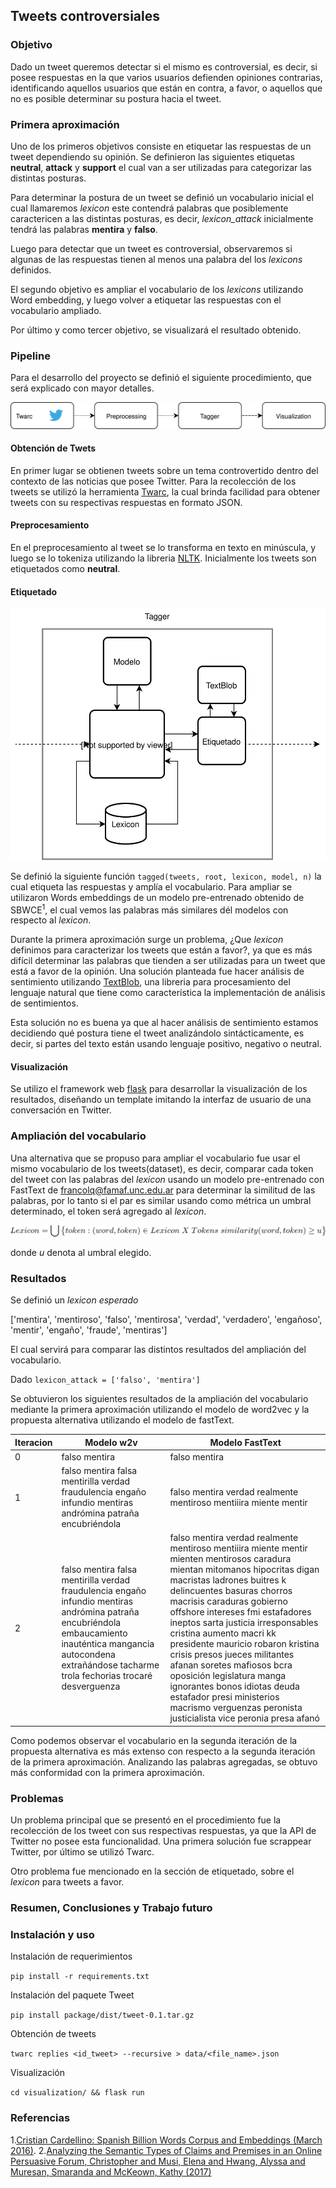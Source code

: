 ## Tweets controversiales

### Objetivo
Dado un tweet queremos detectar si el mismo es controversial, es decir, si posee respuestas en la que varios usuarios defienden opiniones contrarias, identificando aquellos usuarios que están en contra, a favor, o aquellos que no es posible determinar su postura hacia el tweet.

### Primera aproximación
Uno de los primeros objetivos consiste en etiquetar las respuestas de un tweet dependiendo su opinión. Se definieron las siguientes etiquetas **neutral**, **attack** y **support** el cual van a ser utilizadas para categorizar las distintas posturas.

Para determinar la postura de un tweet se definió un vocabulario inicial el cual llamaremos *lexicon* este contendrá palabras que posiblemente caractericen a las distintas posturas, es decir, *lexicon_attack* inicialmente  tendrá las palabras **mentira** y **falso**.

Luego para detectar que un tweet es controversial, observaremos si algunas de las respuestas tienen al menos una palabra del los *lexicons* definidos.

El segundo objetivo es ampliar el vocabulario de los *lexicons* utilizando Word embedding, y luego volver a etiquetar las respuestas con el vocabulario ampliado.

Por último y como tercer objetivo, se visualizará el resultado obtenido.
 
### Pipeline

Para el desarrollo del proyecto se definió el siguiente procedimiento, que será explicado con mayor detalles.

![Alt text](./readme/arquitectura.svg)

#### Obtención de Twets
En primer lugar se obtienen tweets sobre un tema controvertido dentro del contexto de las noticias que posee Twitter.
Para la recolección de los tweets se utilizó la herramienta [Twarc](https://github.com/DocNow/twarc), la cual brinda facilidad para obtener tweets con su respectivas respuestas en formato JSON.

#### Preprocesamiento
En el preprocesamiento al tweet se lo transforma en texto en minúscula, y luego se lo tokeniza utilizando la libreria [NLTK](http://www.nltk.org/).
Inicialmente los tweets son etiquetados como **neutral**.

#### Etiquetado

![Alt text](./readme/tagger.svg)

Se definió la siguiente función ```tagged(tweets, root, lexicon, model, n)``` la cual etiqueta las respuestas y amplía el vocabulario. Para ampliar se utilizaron Words embeddings de un modelo pre-entrenado obtenido de SBWCE<sup>1</sup>, el cual vemos las palabras más similares dél modelos con respecto al *lexicon*.

Durante la primera aproximación surge un problema, ¿Que *lexicon* definimos para caracterizar los tweets que están a favor?, ya que es más difícil determinar las palabras que tienden a ser utilizadas para un tweet que está a favor de la opinión. Una solución planteada fue hacer análisis de sentimiento utilizando [TextBlob](https://textblob.readthedocs.io/en/dev/), una libreria para procesamiento del lenguaje natural que tiene como característica la implementación de análisis de sentimientos.

 Esta solución no es buena ya que al hacer análisis de sentimiento estamos decidiendo qué postura tiene el tweet analizándolo sintácticamente,  es decir, si partes del texto están usando lenguaje positivo, negativo o neutral.

#### Visualización
Se utilizo el framework web [flask](https://palletsprojects.com/p/flask/) para desarrollar la visualización de los resultados, diseñando un template imitando la interfaz de usuario de una conversación en Twitter.

### Ampliación del vocabulario
Una alternativa que se propuso para ampliar el vocabulario fue usar el mismo vocabulario de los tweets(dataset), es decir, comparar cada token del tweet con las palabras del *lexicon* usando un modelo pre-entrenado con FastText de [francolq@famaf.unc.edu.ar]() para determinar la similitud de las palabras, por lo tanto si el par es similar usando como métrica un umbral determinado, el token será agregado al *lexicon*.
 
![](./readme/idea.png)

donde *u* denota al umbral elegido.

### Resultados

Se definió un *lexicon esperado*

['mentira', 'mentiroso', 'falso', 'mentirosa', 'verdad', 'verdadero', 'engañoso', 'mentir', 'engaño', 'fraude', 'mentiras']

El cual servirá para comparar las distintos resultados del ampliación del vocabulario.

Dado ```lexicon_attack = ['falso', 'mentira']```

Se obtuvieron los siguientes resultados de la ampliación del vocabulario mediante la primera aproximación utilizando el modelo de word2vec y la propuesta alternativa utilizando el modelo de fastText.

| Iteracion | Modelo w2v | Modelo FastText |
| --- | --- | --- |
| 0 | falso mentira | falso mentira |
| 1 | falso mentira falsa mentirilla verdad fraudulencia engaño infundio mentiras andrómina patraña encubriéndola | falso mentira verdad realmente mentiroso mentiiira miente mentir |
| 2 | falso mentira falsa mentirilla verdad fraudulencia engaño infundio mentiras andrómina patraña encubriéndola embaucamiento inauténtica mangancia autocondena extrañándose tacharme trola fechorias trocaré desverguenza | falso mentira verdad realmente mentiroso mentiiira miente mentir mienten mentirosos caradura mientan mitomanos hipocritas digan macristas ladrones buitres k delincuentes basuras chorros macrisis caraduras gobierno offshore intereses fmi estafadores ineptos sarta justicia irresponsables cristina aumento macri kk presidente mauricio robaron kristina crisis presos jueces militantes afanan soretes mafiosos bcra oposición legislatura manga ignorantes bonos idiotas deuda estafador presi ministerios macrismo verguenzas peronista justicialista vice peronia presa afanó  |

Como podemos observar el vocabulario en la segunda iteración de la propuesta alternativa es más extenso con respecto a la segunda iteración de la primera aproximación. Analizando las palabras agregadas, se obtuvo más conformidad con la primera aproximación.

### Problemas
Un problema principal que se presentó en el procedimiento fue la recolección de los tweet con sus respectivas respuestas, ya que la API de Twitter no posee esta funcionalidad. Una primera solución fue scrappear Twitter, por último se utilizó Twarc.

Otro problema fue mencionado en la sección de etiquetado, sobre el *lexicon* para tweets a favor.

### Resumen, Conclusiones y Trabajo futuro

### Instalación y uso
Instalación de requerimientos

```pip install -r requirements.txt```

Instalación del paquete Tweet

```pip install package/dist/tweet-0.1.tar.gz```

Obtención de tweets

```twarc replies <id_tweet> --recursive > data/<file_name>.json```

Visualización

```cd visualization/ && flask run```

### Referencias
1.[Cristian Cardellino: Spanish Billion Words Corpus and Embeddings (March 2016)]( https://crscardellino.github.io/SBWCE/).
2.[Analyzing the Semantic Types of Claims and Premises in an Online Persuasive Forum, Christopher  and Musi, Elena  and Hwang, Alyssa  and Muresan, Smaranda  and McKeown, Kathy (2017)](https://www.aclweb.org/anthology/W17-5102)
